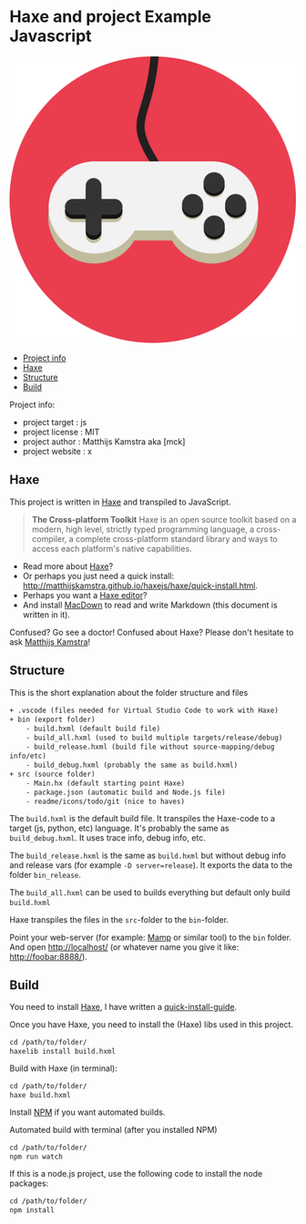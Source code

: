 # Haxe and project Example Javascript

![](icon.png)

- [Project info](README.MD)
- [Haxe](#haxe)
- [Structure](#structure)
- [Build](#build)

Project info:

- project target : js
- project license : MIT
- project author : Matthijs Kamstra aka [mck]
- project website : x

<a href="haxe"></a>

## Haxe

This project is written in [Haxe](http://www.haxe.org) and transpiled to JavaScript.

> **The Cross-platform Toolkit**
> Haxe is an open source toolkit based on a modern, high level, strictly typed programming language, a cross-compiler, a complete cross-platform standard library and ways to access each platform's native capabilities.

- Read more about [Haxe](http://www.haxe.org)?
- Or perhaps you just need a quick install: <http://matthijskamstra.github.io/haxejs/haxe/quick-install.html>.
- Perhaps you want a [Haxe editor](http://matthijskamstra.github.io/haxejs/haxe/quick-install.html#step-2-install-editor)?
- And install [MacDown](http://macdown.uranusjr.com/) to read and write Markdown (this document is written in it).

Confused? Go see a doctor!
Confused about Haxe? Please don't hesitate to ask [Matthijs Kamstra](mailto:matthijs@fonk.amsterdam)!

<a href="structure"></a>

## Structure

This is the short explanation about the folder structure and files

```
+ .vscode (files needed for Virtual Studio Code to work with Haxe)
+ bin (export folder)
	- build.hxml (default build file)
	- build_all.hxml (used to build multiple targets/release/debug)
	- build_release.hxml (build file without source-mapping/debug info/etc)
	- build_debug.hxml (probably the same as build.hxml)
+ src (source folder)
	- Main.hx (default starting point Haxe)
	- package.json (automatic build and Node.js file)
	- readme/icons/todo/git (nice to haves)
```

The `build.hxml` is the default build file. It transpiles the Haxe-code to a target (js, python, etc) language. It's probably the same as `build_debug.hxml`. It uses trace info, debug info, etc.

The `build_release.hxml` is the same as `build.hxml` but without debug info and release vars (for example `-D server=release`). It exports the data to the folder `bin_release`.

The `build_all.hxml` can be used to builds everything but default only build `build.hxml`

Haxe transpiles the files in the `src`-folder to the `bin`-folder.

Point your web-server (for example: [Mamp](https://www.mamp.info/) or similar tool) to the `bin` folder.
And open <http://localhost/> (or whatever name you give it like: <http://foobar:8888/>).

<a href="build"></a>

## Build

You need to install [Haxe](http://www.haxe.org), I have written a [quick-install-guide](http://matthijskamstra.github.io/haxejs/haxe/quick-install.html).

Once you have Haxe, you need to install the (Haxe) libs used in this project.

```
cd /path/to/folder/
haxelib install build.hxml
```

Build with Haxe (in terminal):

```
cd /path/to/folder/
haxe build.hxml
```

Install [NPM](http://matthijskamstra.github.io/haxejs/haxe/quick-install.html#step-5-extra-install-npm-node-js) if you want automated builds.

Automated build with terminal (after you installed NPM)

```
cd /path/to/folder/
npm run watch
```

If this is a node.js project, use the following code to install the node packages:

```
cd /path/to/folder/
npm install
```
